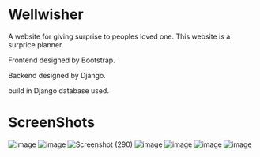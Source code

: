 # Wellwisher
A website for giving surprise to peoples loved one. This website is a surprice planner.

Frontend designed by Bootstrap.

Backend designed by Django.

build in Django database used.

# ScreenShots

![image](https://github.com/FForhad/Wellwisher/assets/56457719/ba5e503e-2f12-4d52-b8a5-336fb818eb94)
![image](https://github.com/FForhad/Wellwisher/assets/56457719/c7173175-ee8b-4a4e-aac1-fb797b581091)
![Screenshot (290)](https://github.com/FForhad/Wellwisher/assets/56457719/ed151e8f-3a7e-4647-abb3-71f5c315e9e3)
![image](https://github.com/FForhad/Wellwisher/assets/56457719/c88e23d6-f12a-4009-89ed-e1af076b0620)
![image](https://github.com/FForhad/Wellwisher/assets/56457719/b732df79-ef76-4ca1-a0b2-1e6cde32b7bd)
![image](https://github.com/FForhad/Wellwisher/assets/56457719/4e679e55-b09f-49d9-85cc-954223eb87c3)
![image](https://github.com/FForhad/Wellwisher/assets/56457719/3e3b667e-63b6-434a-8ddc-2624dc8e878b)



